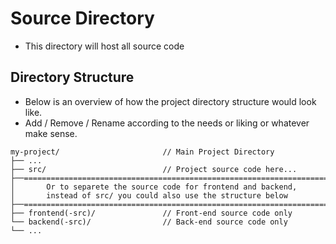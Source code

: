# Source Directory
- This directory will host all source code

## Directory Structure
- Below is an overview of how the project directory structure would look like.
- Add / Remove / Rename according to the needs or liking or whatever make sense.
```
my-project/                       // Main Project Directory
├── ...
├── src/                          // Project source code here...
├──========================================================================
│       Or to separete the source code for frontend and backend,
│       instead of src/ you could also use the structure below
├──========================================================================
├── frontend(-src)/               // Front-end source code only
└── backend(-src)/                // Back-end source code only
└── ...
```
